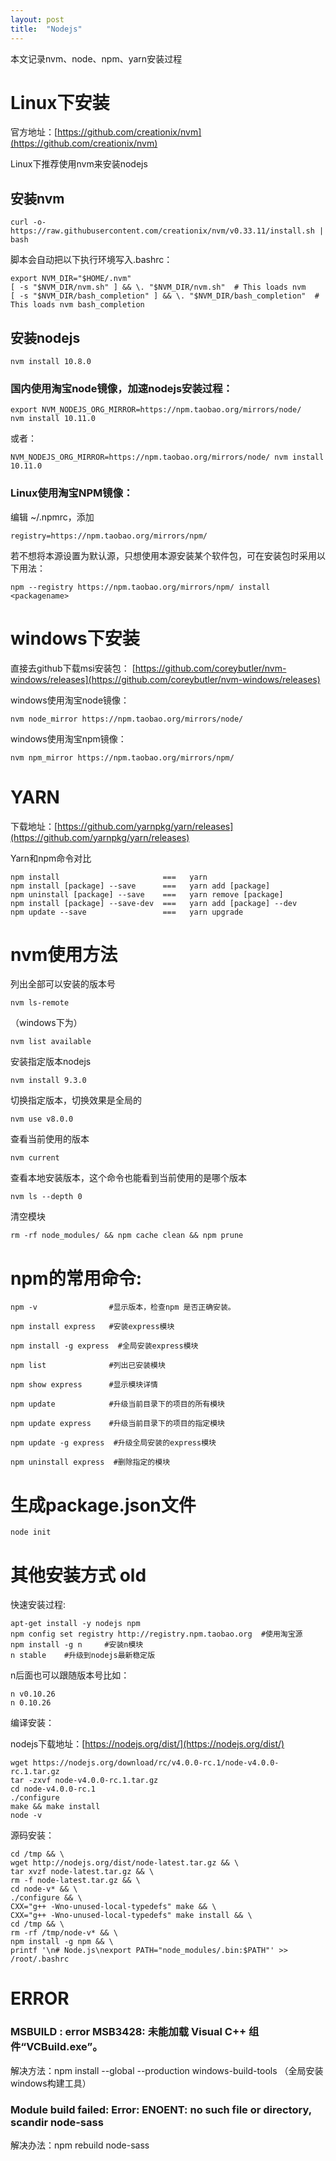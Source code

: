 ```yaml
---
layout: post
title:  "Nodejs"
---
```


本文记录nvm、node、npm、yarn安装过程

# Linux下安装

官方地址：[https://github.com/creationix/nvm](https://github.com/creationix/nvm)

Linux下推荐使用nvm来安装nodejs

## 安装nvm

	curl -o- https://raw.githubusercontent.com/creationix/nvm/v0.33.11/install.sh | bash

脚本会自动把以下执行环境写入.bashrc：

	export NVM_DIR="$HOME/.nvm"
	[ -s "$NVM_DIR/nvm.sh" ] && \. "$NVM_DIR/nvm.sh"  # This loads nvm
	[ -s "$NVM_DIR/bash_completion" ] && \. "$NVM_DIR/bash_completion"  # This loads nvm bash_completion

## 安装nodejs

	nvm install 10.8.0

### 国内使用淘宝node镜像，加速nodejs安装过程：

	export NVM_NODEJS_ORG_MIRROR=https://npm.taobao.org/mirrors/node/
	nvm install 10.11.0

或者：

	NVM_NODEJS_ORG_MIRROR=https://npm.taobao.org/mirrors/node/ nvm install 10.11.0

### Linux使用淘宝NPM镜像：

编辑 ~/.npmrc，添加

	registry=https://npm.taobao.org/mirrors/npm/

若不想将本源设置为默认源，只想使用本源安装某个软件包，可在安装包时采用以下用法：

	npm --registry https://npm.taobao.org/mirrors/npm/ install <packagename>



# windows下安装

直接去github下载msi安装包： [https://github.com/coreybutler/nvm-windows/releases](https://github.com/coreybutler/nvm-windows/releases)

windows使用淘宝node镜像：
	
	nvm node_mirror https://npm.taobao.org/mirrors/node/

windows使用淘宝npm镜像：

	nvm npm_mirror https://npm.taobao.org/mirrors/npm/



# YARN

下载地址：[https://github.com/yarnpkg/yarn/releases](https://github.com/yarnpkg/yarn/releases)

Yarn和npm命令对比

	npm install                       ===   yarn 
	npm install [package] --save      ===   yarn add [package]
	npm uninstall [package] --save    ===   yarn remove [package]
	npm install [package] --save-dev  ===   yarn add [package] --dev
	npm update --save                 ===   yarn upgrade



# nvm使用方法

列出全部可以安装的版本号

	nvm ls-remote

（windows下为）

	nvm list available

安装指定版本nodejs

	nvm install 9.3.0

切换指定版本，切换效果是全局的

	nvm use v8.0.0

查看当前使用的版本

	nvm current

查看本地安装版本，这个命令也能看到当前使用的是哪个版本

	nvm ls --depth 0

清空模块

	rm -rf node_modules/ && npm cache clean && npm prune


# npm的常用命令:

	npm -v                #显示版本，检查npm 是否正确安装。
	 
	npm install express   #安装express模块
	 
	npm install -g express  #全局安装express模块
	 
	npm list              #列出已安装模块
	 
	npm show express      #显示模块详情
	 
	npm update            #升级当前目录下的项目的所有模块
	 
	npm update express    #升级当前目录下的项目的指定模块
	 
	npm update -g express  #升级全局安装的express模块
	 
	npm uninstall express  #删除指定的模块


# 生成package.json文件

	node init

# 其他安装方式 old

快速安装过程:

	apt-get install -y nodejs npm
	npm config set registry http://registry.npm.taobao.org  #使用淘宝源
	npm install -g n     #安装n模块
	n stable	#升级到nodejs最新稳定版

n后面也可以跟随版本号比如：

	n v0.10.26
	n 0.10.26

编译安装：

nodejs下载地址：[https://nodejs.org/dist/](https://nodejs.org/dist/)

	wget https://nodejs.org/download/rc/v4.0.0-rc.1/node-v4.0.0-rc.1.tar.gz
	tar -zxvf node-v4.0.0-rc.1.tar.gz
	cd node-v4.0.0-rc.1
	./configure
	make && make install
	node -v

源码安装：

    cd /tmp && \
    wget http://nodejs.org/dist/node-latest.tar.gz && \
    tar xvzf node-latest.tar.gz && \
    rm -f node-latest.tar.gz && \
    cd node-v* && \
    ./configure && \
    CXX="g++ -Wno-unused-local-typedefs" make && \
    CXX="g++ -Wno-unused-local-typedefs" make install && \
    cd /tmp && \
    rm -rf /tmp/node-v* && \
    npm install -g npm && \
    printf '\n# Node.js\nexport PATH="node_modules/.bin:$PATH"' >> /root/.bashrc


# ERROR

### MSBUILD : error MSB3428: 未能加载 Visual C++ 组件“VCBuild.exe”。

解决方法：npm install --global --production windows-build-tools  （全局安装windows构建工具）

### Module build failed: Error: ENOENT: no such file or directory, scandir node-sass

解决办法：npm rebuild node-sass